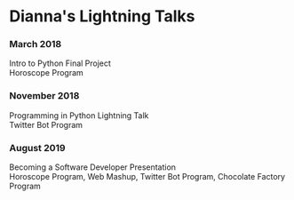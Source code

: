 # Dianna's Lightning Talks


### **March 2018**  
Intro to Python Final Project  
Horoscope Program


### **November 2018**
Programming in Python Lightning Talk  
Twitter Bot Program  


### **August 2019**
Becoming a Software Developer Presentation  
Horoscope Program, Web Mashup, Twitter Bot Program, Chocolate Factory Program

